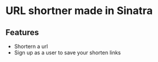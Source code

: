 <h1>URL shortner made in Sinatra</h1>
<h2>Features</h2>
<ul>
	<li>Shortern a url</li>
	<li>Sign up as a user to save your shorten links</li>
</ul>